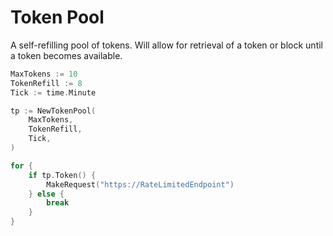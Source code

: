 # Token Pool

A self-refilling pool of tokens. Will allow for retrieval of a token or block until a token becomes available.

```go
MaxTokens := 10
TokenRefill := 8
Tick := time.Minute

tp := NewTokenPool(
    MaxTokens,
    TokenRefill,
    Tick,
)

for {
    if tp.Token() {
        MakeRequest("https://RateLimitedEndpoint")
    } else {
        break
    }
}
```
